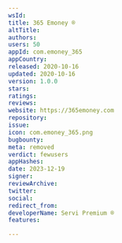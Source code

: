 ```yaml
---
wsId: 
title: 365 Emoney ®
altTitle: 
authors: 
users: 50
appId: com.emoney_365
appCountry: 
released: 2020-10-16
updated: 2020-10-16
version: 1.0.0
stars: 
ratings: 
reviews: 
website: https://365emoney.com
repository: 
issue: 
icon: com.emoney_365.png
bugbounty: 
meta: removed
verdict: fewusers
appHashes: 
date: 2023-12-19
signer: 
reviewArchive: 
twitter: 
social: 
redirect_from: 
developerName: Servi Premium ®
features: 

---
```


